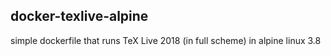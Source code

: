 ## docker-texlive-alpine

simple dockerfile that runs TeX Live 2018 (in full scheme) in alpine linux 3.8